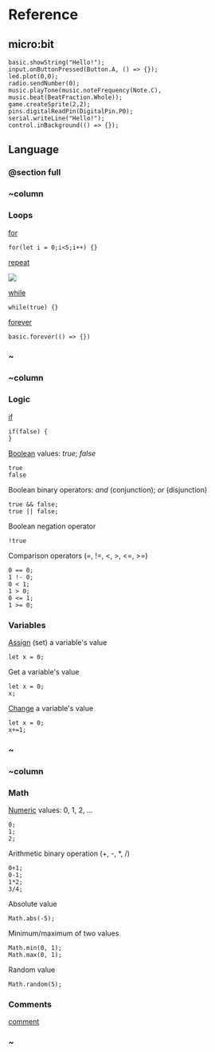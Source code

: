 # Reference

## micro:bit

```namespaces
basic.showString("Hello!");
input.onButtonPressed(Button.A, () => {});
led.plot(0,0);
radio.sendNumber(0);
music.playTone(music.noteFrequency(Note.C), music.beat(BeatFraction.Whole));
game.createSprite(2,2);
pins.digitalReadPin(DigitalPin.P0);
serial.writeLine("Hello!");
control.inBackground(() => {});
```

## Language

### @section full

### ~column 

### Loops

[for](/microbit/reference/loops/for)

```block
for(let i = 0;i<5;i++) {}
```

[repeat](/microbit/reference/loops/repeat)

![](/static/mb/blocks/contents-0.png)

[while](/microbit/reference/loops/while)

```block
while(true) {}
```

[forever](/microbit/reference/basic/forever)

```block
basic.forever(() => {})
```

### ~

### ~column 

### Logic

[if](/microbit/reference/logic/if)

```block
if(false) {
}
```

[Boolean](/microbit/reference/types/boolean) values: *true*; *false*

```block
true
false
```

Boolean binary operators: *and* (conjunction); *or* (disjunction)

```block
true && false;
true || false;
```

Boolean negation operator

```block
!true
```

Comparison operators (=, !=, <, >, <=, >=)

```block
0 == 0;
1 !- 0;
0 < 1;
1 > 0;
0 <= 1;
1 >= 0;
```

### Variables

[Assign](/microbit/reference/variables/assign) (set) a variable's value

```block
let x = 0;
```

Get a variable's value

```block
let x = 0;
x;
```

[Change](/microbit/reference/variables/change-var) a variable's value

```block
let x = 0;
x+=1;
```
### ~

### ~column 


### Math

[Numeric](/microbit/reference/types/number) values: 0, 1, 2, ...

```block
0;
1;
2;
```

Arithmetic binary operation (+, -, *, /)

```block
0+1;
0-1;
1*2;
3/4;
```

Absolute value

```block
Math.abs(-5);
```

Minimum/maximum of two values

```block
Math.min(0, 1);
Math.max(0, 1);
```

Random value

```block
Math.random(5);
```
### Comments

[comment](/microbit/reference/comment)

### ~
